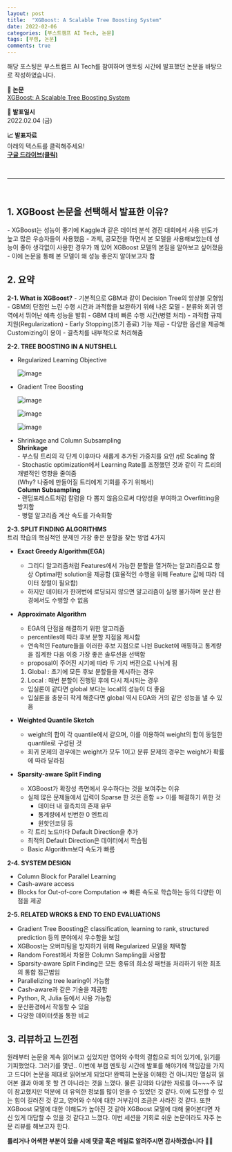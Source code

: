 ```yaml
---
layout: post
title:  "XGBoost: A Scalable Tree Boosting System"
date: 2022-02-06
categories: [부스트캠프 AI Tech, 논문]
tags: [부캠, 논문]
comments: true
---
```

해당 포스팅은 부스트캠프 AI Tech를 참여하며 멘토링 시간에 발표했던 논문을 바탕으로 작성하였습니다.

<b>📖 논문</b>  
[XGBoost: A Scalable Tree Boosting System](https://dl.acm.org/doi/pdf/10.1145/2939672.2939785)

<b>📆 발표일시</b>  
2022.02.04 (금)

<b>📈 발표자료</b>  
아래의 텍스트를 클릭해주세요!  
<b>[구글 드라이브(클릭)](https://drive.google.com/drive/folders/1Qfi4ZZ63E0amK_KvMOl9QFRYQMhW1q2H?usp=sharing)</b>

<br>

-----

<br>

<h2>1. XGBoost 논문을 선택해서 발표한 이유?</h2>
- XGBoost는 성능이 좋기에 Kaggle과 같은 데이터 분석 경진 대회에서 사용 빈도가 높고 많은 우승자들이 사용했음
- 과제, 공모전을 하면서 본 모델을 사용해보았는데 성능이 좋아 생각없이 사용한 경우가 꽤 있어 XGBoost 모델의 본질을 알아보고 싶어졌음
- 이에 논문을 통해 본 모델이 왜 성능 좋은지 알아보고자 함


<h2>2. 요약</h2>
<b>2-1. What is XGBoost?</b>  
- 기본적으로 GBM과 같이 Decision Tree의 앙상블 모형임
- GBM의 단점인 느린 수행 시간과 과적합을 보완하기 위해 나온 모델
- 분류와 회귀 영역에서 뛰어난 예측 성능을 발휘
- GBM 대비 빠른 수행 시간(병렬 처리)
- 과적합 규제 지원(Regularization)
- Early Stopping(조기 종료) 기능 제공
- 다양한 옵션을 제공해 Customizing이 용이
- 결측치를 내부적으로 처리해줌

<b>2-2. TREE BOOSTING IN A NUTSHELL</b>  
- Regularized Learning Objective

    ![image](https://user-images.githubusercontent.com/44939208/152690926-f213be5e-a0ef-4602-b0bd-ea3780aea01c.png)

- Gradient Tree Boosting

    ![image](https://user-images.githubusercontent.com/44939208/152690859-88513670-efed-4325-89c0-917e777cc8d9.png)

    ![image](https://user-images.githubusercontent.com/44939208/152690896-a1316d12-f418-4d0a-accd-d694482a4530.png)

    ![image](https://user-images.githubusercontent.com/44939208/152690964-aab7a299-1e35-4117-805a-850e8e1fad0e.png)

- Shrinkage and Column Subsampling  
    <b>Shrinkage</b>  
        - 부스팅 트리의 각 단계 이후마다 새롭게 추가된 가중치를 요인 𝜂로 Scaling 함  
        - Stochastic optimization에서 Learning Rate를 조정했던 것과 같이 각 트리의 개별적인 영향을 줄여줌  
        (Why? 나중에 만들어질 트리에게 기회를 주기 위해서)  
    <b>Column Subsampling</b>  
        - 랜덤포레스트처럼 칼럼을 다 뽑지 않음으로써 다양성을 부여하고 Overfitting을 방지함  
        - 병렬 알고리즘 계산 속도를 가속화함

<b>2-3. SPLIT FINDING ALGORITHMS</b>  
트리 학습의 핵심적인 문제인 가장 좋은 분할을 찾는 방법 4가지
- <b>Exact Greedy Algorithm(EGA)</b>  
    - 그리디 알고리즘처럼 Features에서 가능한 분할을 열거하는 알고리즘으로 항상 Optimal한 solution을 제공함 (효율적인 수행을 위해 Feature 값에 따라 데이터 정렬이 필요함)  
    - 하지만 데이터가 한꺼번에 로딩되지 않으면 알고리즘이 실행 불가하며 분산 환경에서도 수행할 수 없음


-  <b>Approximate Algorithm</b>  
    - EGA의 단점을 해결하기 위한 알고리즘
    - percentiles에 따라 후보 분할 지점을 제시함
    - 연속적인 Feature들을 이러한 후보 지점으로 나뉜 Bucket에 매핑하고 통계량을 집계한 다음 이중 가장 좋은 솔루션을 선택함
    - proposal이 주어진 시기에 따라 두 가지 버전으로 나뉘게 됨
    1. Global : 초기에 모든 후보 분할들을 제시하는 경우
    2. Local : 매번 분할이 진행된 후에 다시 제시되는 경우
    * 입실론이 같다면 global 보다는 local의 성능이 더 좋음
    * 입실론을 충분히 작게 해준다면 global 역시 EGA와 거의 같은 성능을 낼 수 있음


- <b>Weighted Quantile Sketch</b>  
    - weight의 합이 각 quantile에서 같으며, 이를 이용하여 weight의 합이 동일한 quantile로 구성된 것
    - 회귀 문제의 경우에는 weight가 모두 1이고 분류 문제의 경우는 weight가 확률에 따라 달라짐


- <b>Sparsity-aware Split Finding</b>  
    - XGBoost가 확장성 측면에서 우수하다는 것을 보여주는 이유
    - 실제 많은 문제들에서 입력이 Sparse 한 것은 흔함 => 이를 해결하기 위한 것
        - 데이터 내 결측치의 존재 유무
        - 통계량에서 빈번한 0 엔트리
        - 원핫인코딩 등
    - 각 트리 노드마다 Default Direction을 추가
    - 최적의 Default Direction은 데이터에서 학습됨
    - Basic Algorithm보다 속도가 빠름

<b>2-4. SYSTEM DESIGN</b>  
- Column Block for Parallel Learning
- Cash-aware access
- Blocks for Out-of-core Computation
=> 빠른 속도로 학습하는 등의 다양한 이점을 제공

<b>2-5. RELATED WROKS & END TO END EVALUATIONS</b>  
- Gradient Tree Boosting은 classification, learning to rank, structured prediction 등의 분야에서 우수함을 보임
- XGBoost는 오버피팅을 방지하기 위해 Regularized 모델을 채택함
- Random Forest에서 차용한 Column Sampling을 사용함
- Sparsity-aware Split Finding은 모든 종류의 희소성 패턴을 처리하기 위한 최초의 통합 접근법임
- Parallelizing tree learing이 가능함
- Cash-aware과 같은 기술을 제공함
- Python, R, Julia 등에서 사용 가능함
- 분산환경에서 작동할 수 있음
- 다양한 데이터셋을 통한 비교


<h2>3. 리뷰하고 느낀점</h2>  
원래부터 논문을 계속 읽어보고 싶었지만 영어와 수학의 결합으로 되어 있기에, 읽기를 기피했었다. 그러기를 몇년.. 이번에 부캠 멘토링 시간에 발표를 해야기에 책임감을 가지고 드디어 논문을 제대로 읽어보게 되었다! 완벽히 논문을 이해한 건 아니지만 열심히 읽어본 결과 아예 못 할 건 아니라는 것을 느꼈다. 물론 강의와 다양한 자료를 아~~~주 많이 참고했지만 덕분에 더 유익한 정보를 많이 얻을 수 있었던 것 같다. 이에 도전할 수 있는 힘이 길러진 것 같고, 영어와 수식에 대한 거부감이 조금은 사라진 것 같다. 또한 XGBoost 모델에 대한 이해도가 높아진 것 같아 XGBoost 모델에 대해 물어본다면 자신 있게 대답할 수 있을 것 같다고 느꼈다. 이번 세션을 기회로 쉬운 논문이라도 자주 논문 리뷰를 해보고자 한다.  

<b>틀리거나 어색한 부분이 있을 시에 댓글 혹은 메일로 알려주시면 감사하겠습니다 🙋‍♀️</b>